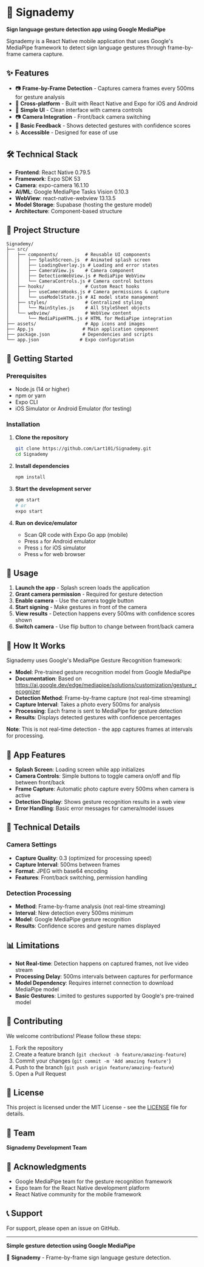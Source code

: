 # 🤟 Signademy

**Sign language gesture detection app using Google MediaPipe**

Signademy is a React Native mobile application that uses Google's MediaPipe framework to detect sign language gestures through frame-by-frame camera capture.

## ✨ Features

- 📷 **Frame-by-Frame Detection** - Captures camera frames every 500ms for gesture analysis
- 📱 **Cross-platform** - Built with React Native and Expo for iOS and Android
- 🎨 **Simple UI** - Clean interface with camera controls
- 📷 **Camera Integration** - Front/back camera switching
- 🔄 **Basic Feedback** - Shows detected gestures with confidence scores
- ♿ **Accessible** - Designed for ease of use

## 🛠️ Technical Stack

- **Frontend**: React Native 0.79.5
- **Framework**: Expo SDK 53
- **Camera**: expo-camera 16.1.10
- **AI/ML**: Google MediaPipe Tasks Vision 0.10.3
- **WebView**: react-native-webview 13.13.5
- **Model Storage**: Supabase (hosting the gesture model)
- **Architecture**: Component-based structure

## 📁 Project Structure

```
Signademy/
├── src/
│   ├── components/          # Reusable UI components
│   │   ├── SplashScreen.js  # Animated splash screen
│   │   ├── LoadingOverlay.js # Loading and error states
│   │   ├── CameraView.js    # Camera component
│   │   ├── DetectionWebView.js # MediaPipe WebView
│   │   └── CameraControls.js # Camera control buttons
│   ├── hooks/               # Custom React hooks
│   │   ├── useCameraHooks.js # Camera permissions & capture
│   │   └── useModelState.js # AI model state management
│   ├── styles/              # Centralized styling
│   │   └── MainStyles.js    # All StyleSheet objects
│   └── webview/             # WebView content
│       └── MediaPipeHTML.js # HTML for MediaPipe integration
├── assets/                  # App icons and images
├── App.js                  # Main application component
├── package.json            # Dependencies and scripts
└── app.json               # Expo configuration
```

## 🚀 Getting Started

### Prerequisites

- Node.js (14 or higher)
- npm or yarn
- Expo CLI
- iOS Simulator or Android Emulator (for testing)

### Installation

1. **Clone the repository**
   ```bash
   git clone https://github.com/Lart101/Signademy.git
   cd Signademy
   ```

2. **Install dependencies**
   ```bash
   npm install
   ```

3. **Start the development server**
   ```bash
   npm start
   # or
   expo start
   ```

4. **Run on device/emulator**
   - Scan QR code with Expo Go app (mobile)
   - Press `a` for Android emulator
   - Press `i` for iOS simulator
   - Press `w` for web browser

## 📱 Usage

1. **Launch the app** - Splash screen loads the application
2. **Grant camera permission** - Required for gesture detection
3. **Enable camera** - Use the camera toggle button
4. **Start signing** - Make gestures in front of the camera
5. **View results** - Detection happens every 500ms with confidence scores shown
6. **Switch camera** - Use flip button to change between front/back camera

## 🤖 How It Works

Signademy uses Google's MediaPipe Gesture Recognition framework:

- **Model**: Pre-trained gesture recognition model from Google MediaPipe
- **Documentation**: Based on https://ai.google.dev/edge/mediapipe/solutions/customization/gesture_recognizer
- **Detection Method**: Frame-by-frame capture (not real-time streaming)
- **Capture Interval**: Takes a photo every 500ms for analysis
- **Processing**: Each frame is sent to MediaPipe for gesture detection
- **Results**: Displays detected gestures with confidence percentages

**Note**: This is not real-time detection - the app captures frames at intervals for processing.

## 🎨 App Features

- **Splash Screen**: Loading screen while app initializes
- **Camera Controls**: Simple buttons to toggle camera on/off and flip between front/back
- **Frame Capture**: Automatic photo capture every 500ms when camera is active
- **Detection Display**: Shows gesture recognition results in a web view
- **Error Handling**: Basic error messages for camera/model issues

## 🔧 Technical Details

### Camera Settings
- **Capture Quality**: 0.3 (optimized for processing speed)
- **Capture Interval**: 500ms between frames
- **Format**: JPEG with base64 encoding
- **Features**: Front/back switching, permission handling

### Detection Processing
- **Method**: Frame-by-frame analysis (not real-time streaming)
- **Interval**: New detection every 500ms minimum
- **Model**: Google MediaPipe gesture recognition
- **Results**: Confidence scores and gesture names displayed

## 📊 Limitations

- **Not Real-time**: Detection happens on captured frames, not live video stream
- **Processing Delay**: 500ms intervals between captures for performance
- **Model Dependency**: Requires internet connection to download MediaPipe model
- **Basic Gestures**: Limited to gestures supported by Google's pre-trained model

## 🤝 Contributing

We welcome contributions! Please follow these steps:

1. Fork the repository
2. Create a feature branch (`git checkout -b feature/amazing-feature`)
3. Commit your changes (`git commit -m 'Add amazing feature'`)
4. Push to the branch (`git push origin feature/amazing-feature`)
5. Open a Pull Request

## 📄 License

This project is licensed under the MIT License - see the [LICENSE](LICENSE) file for details.

## 👥 Team

**Signademy Development Team**

## 🙏 Acknowledgments

- Google MediaPipe team for the gesture recognition framework
- Expo team for the React Native development platform
- React Native community for the mobile framework

## 📞 Support

For support, please open an issue on GitHub.

---

**Simple gesture detection using Google MediaPipe**

🤟 **Signademy** - Frame-by-frame sign language gesture detection.

